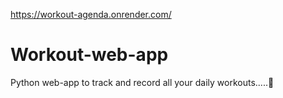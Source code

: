 https://workout-agenda.onrender.com/

# Workout-web-app
Python web-app to track and record all your daily workouts.....💪
